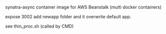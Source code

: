 synatra-async container image  for AWS Beanstalk (multi docker containers)


expose 3002
add newapp folder and it overwrite default app.

see thin_proc.sh (called by CMD)


